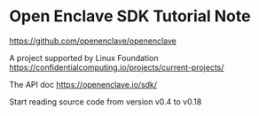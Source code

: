 # Open Enclave SDK Tutorial Note 

https://github.com/openenclave/openenclave

A project supported by Linux Foundation https://confidentialcomputing.io/projects/current-projects/ 

The API doc https://openenclave.io/sdk/

Start reading source code from version v0.4 to v0.18



